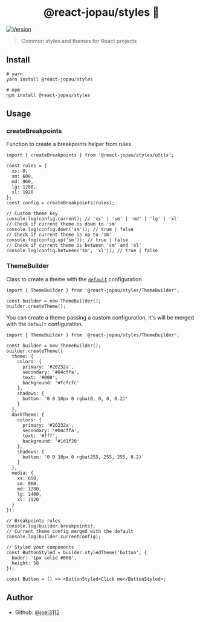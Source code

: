 <h1 align="center">@react-jopau/styles 👋</h1>
<p>
  <a href="https://www.npmjs.com/package/@react-jopau/styles" target="_blank">
    <img alt="Version" src="https://img.shields.io/npm/v/@react-jopau/styles.svg">
  </a>
</p>

> Common styles and themes for React projects

## Install

```shell
# yarn
yarn install @react-jopau/styles

# npm
npm install @react-jopau/styles
```

## Usage

### createBreakpoints

Function to create a breakpoints helper from rules.

```tsx
import { createBreakpoints } from '@react-jopau/styles/utils';

const rules = {
  xs: 0,
  sm: 600,
  md: 960,
  lg: 1280,
  xl: 1920
};
const config = createBreakpoints(rules);

// Custom theme key
console.log(config.current); // 'xs' | 'sm' | 'md' | 'lg' | 'xl'
// Check if current theme is down to 'sm'
console.log(config.down('sm')); // true | false
// Check if current theme is up to 'sm'
console.log(config.up('sm')); // true | false
// Check if current theme is between 'sm' and 'xl'
console.log(config.between('sm', 'xl')); // true | false
```

### ThemeBuilder

Class to create a theme with the [`default`](https://github.com/joel3112/react-jopau/blob/main/packages/styles/src/themes/default.ts) configuration.

```tsx
import { ThemeBuilder } from '@react-jopau/styles/ThemeBuilder';

const builder = new ThemeBuilder();
builder.createTheme();
```

You can create a theme passing a custom configuration, it's will be merged with the `default` configuration.

```tsx
import { ThemeBuilder } from '@react-jopau/styles/ThemeBuilder';

const builder = new ThemeBuilder();
builder.createTheme({
  theme: {
    colors: {
      primary: '#20232a',
      secondary: '#04cffa',
      text: '#000',
      background: '#fcfcfc'
    },
    shadows: {
      button: '0 0 10px 0 rgba(0, 0, 0, 0.2)'
    }
  },
  darkTheme: {
    colors: {
      primary: '#20232a',
      secondary: '#04cffa',
      text: '#fff',
      background: '#1d1f20'
    },
    shadows: {
      button: '0 0 10px 0 rgba(255, 255, 255, 0.2)'
    }
  },
  media: {
    xs: 650,
    sm: 960,
    md: 1280,
    lg: 1400,
    xl: 1920
  }
});

// Breakpoints rules
console.log(builder.breakpoints);
// Current theme config merged with the default
console.log(builder.currentConfig);

// Styled your components
const ButtonStyled = builder.styledTheme('button', {
  boder: '1px solid #000',
  height: 58
});

const Button = () => <ButtonStyled>Click me</ButtonStyled>;
```

## Author

- Github: [@joel3112](https://github.com/joel3112)
